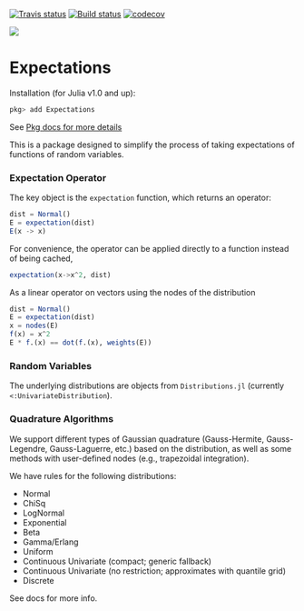 [![Travis status](https://travis-ci.org/QuantEcon/Expectations.jl.svg?branch=master)](https://travis-ci.org/QuantEcon/Expectations.jl)
[![Build status](https://ci.appveyor.com/api/projects/status/i67ucrxj4yf1kdx8?svg=true)](https://ci.appveyor.com/project/arnavs/expectations-jl)
[![codecov](https://codecov.io/gh/QuantEcon/Expectations.jl/branch/master/graph/badge.svg)](https://codecov.io/gh/QuantEcon/Expectations.jl)

[![](https://img.shields.io/badge/docs-latest-blue.svg)](https://QuantEcon.github.io/Expectations.jl/dev)

# Expectations

Installation (for Julia v1.0 and up):
```julia
pkg> add Expectations
```
See [Pkg docs for more details](https://julialang.github.io/Pkg.jl/v1/managing-packages/#Adding-packages-1)


This is a package designed to simplify the process of taking expectations of functions of random variables.

### Expectation Operator

The key object is the `expectation` function, which returns an operator:

```julia
dist = Normal()
E = expectation(dist)
E(x -> x)
```
For convenience, the operator can be applied directly to a function instead of being cached,
```julia
expectation(x->x^2, dist)
```

As a linear operator on vectors using the nodes of the distribution
```julia
dist = Normal()
E = expectation(dist)
x = nodes(E)
f(x) = x^2
E * f.(x) == dot(f.(x), weights(E))
```

### Random Variables

The underlying distributions are objects from `Distributions.jl` (currently `<:UnivariateDistribution`).

### Quadrature Algorithms

We support different types of Gaussian quadrature (Gauss-Hermite, Gauss-Legendre, Gauss-Laguerre, etc.) based on the distribution, as well as some methods with user-defined nodes (e.g., trapezoidal integration).

We have rules for the following distributions:

* Normal
* ChiSq
* LogNormal
* Exponential
* Beta
* Gamma/Erlang
* Uniform
* Continuous Univariate (compact; generic fallback)
* Continuous Univariate (no restriction; approximates with quantile grid)
* Discrete

See docs for more info.
